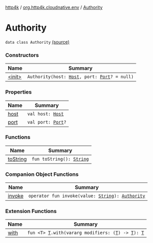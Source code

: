 [http4k](../../index.md) / [org.http4k.cloudnative.env](../index.md) / [Authority](./index.md)

# Authority

`data class Authority` [(source)](https://github.com/http4k/http4k/blob/master/http4k-cloudnative/src/main/kotlin/org/http4k/cloudnative/env/Authority.kt#L3)

### Constructors

| Name | Summary |
|---|---|
| [&lt;init&gt;](-init-.md) | `Authority(host: `[`Host`](../-host/index.md)`, port: `[`Port`](../-port/index.md)`? = null)` |

### Properties

| Name | Summary |
|---|---|
| [host](host.md) | `val host: `[`Host`](../-host/index.md) |
| [port](port.md) | `val port: `[`Port`](../-port/index.md)`?` |

### Functions

| Name | Summary |
|---|---|
| [toString](to-string.md) | `fun toString(): `[`String`](https://kotlinlang.org/api/latest/jvm/stdlib/kotlin/-string/index.html) |

### Companion Object Functions

| Name | Summary |
|---|---|
| [invoke](invoke.md) | `operator fun invoke(value: `[`String`](https://kotlinlang.org/api/latest/jvm/stdlib/kotlin/-string/index.html)`): `[`Authority`](./index.md) |

### Extension Functions

| Name | Summary |
|---|---|
| [with](../../org.http4k.core/with.md) | `fun <T> `[`T`](../../org.http4k.core/with.md#T)`.with(vararg modifiers: (`[`T`](../../org.http4k.core/with.md#T)`) -> `[`T`](../../org.http4k.core/with.md#T)`): `[`T`](../../org.http4k.core/with.md#T) |
